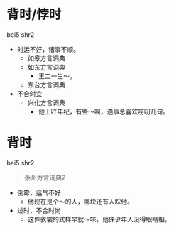 # 背时/悖时
bei5 shr2
+ 时运不好，诸事不顺。
  * 如皋方言词典
  * 如东方言词典
    - 王二一生～。
  * 东台方言词典
+ 不合时宜
  * 兴化方言词典
    - 他上吖年纪，有些～啊，遇事总喜欢唠叨几句。

# 背时
bei5 shr2
> 泰州方言词典2
- 倒霉，运气不好
  - 他现在是个～的人，哪块还有人睬他。
- 过时，不合时尚
  - 这件衣裳的式样早就～唻，他俫少年人没得眼睛相。
